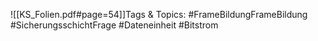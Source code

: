 
![[KS_Folien.pdf#page=54]]Tags & Topics:
   #FrameBildungFrameBildung
   #SicherungsschichtFrage
   #Dateneinheit
   #Bitstrom